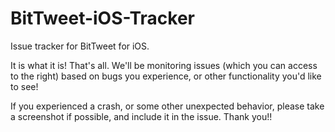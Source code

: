 BitTweet-iOS-Tracker
====================

Issue tracker for BitTweet for iOS.

It is what it is! That's all. We'll be monitoring issues (which you can access to the right) based on bugs you experience, or other functionality you'd like to see!

If you experienced a crash, or some other unexpected behavior, please take a screenshot if possible, and include it in the issue. Thank you!!

